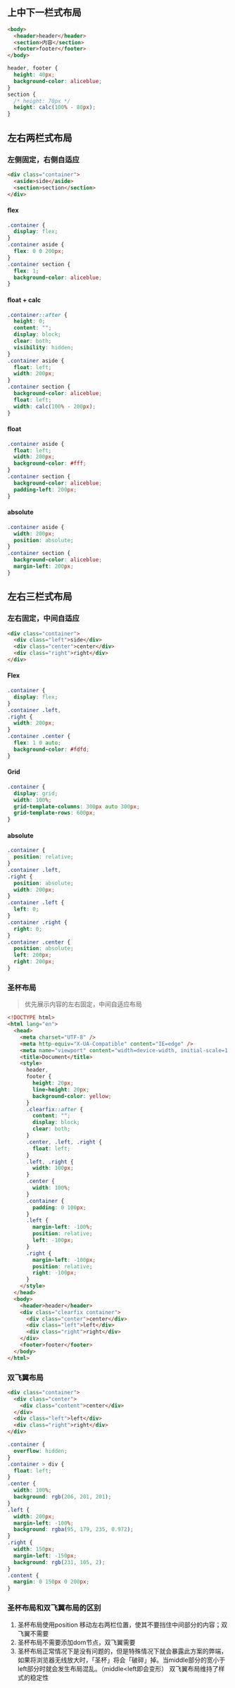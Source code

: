 ## 上中下一栏式布局

```html
<body>
  <header>header</header>
  <section>内容</section>
  <footer>footer</footer>
</body>
```

```css
header, footer {
  height: 40px;
  background-color: aliceblue;
}
section {
  /* height: 70px */
  height: calc(100% - 80px);
}
```



## 左右两栏式布局

### 左侧固定，右侧自适应

```html
<div class="container">
  <aside>side</aside>
  <section>section</section>
</div>
```

#### flex

```css
.container {
  display: flex;
}
.container aside {
  flex: 0 0 200px;
}
.container section {
  flex: 1;
  background-color: aliceblue;
}
```

#### float + calc

```css
.container::after {
  height: 0;
  content: "";
  display: block;
  clear: both;
  visibility: hidden;
}
.container aside {
  float: left;
  width: 200px;
}
.container section {
  background-color: aliceblue;
  float: left;
  width: calc(100% - 200px);
}
```

#### float

```css
.container aside {
  float: left;
  width: 200px;
  background-color: #fff;
}
.container section {
  background-color: aliceblue;
  padding-left: 200px;
}
```

#### absolute

```css
.container aside {
  width: 200px;
  position: absolute;
}
.container section {
  background-color: aliceblue;
  margin-left: 200px;
}
```



## 左右三栏式布局

### 左右固定，中间自适应

```html
<div class="container">
  <div class="left">side</div>
  <div class="center">center</div>
  <div class="right">right</div>
</div>
```

#### Flex

```css
.container {
  display: flex;
}
.container .left,
.right {
  width: 200px;
}
.container .center {
  flex: 1 0 auto;
  background-color: #fdfd;
}
```

#### Grid

```css
.container {
  display: grid;
  width: 100%;
  grid-template-columns: 300px auto 300px;
  grid-template-rows: 600px;
}
```

#### absolute

```css
.container {
  position: relative;
}
.container .left,
.right {
  position: absolute;
  width: 200px;
}
.container .left {
  left: 0;
}
.container .right {
  right: 0;
}
.container .center {
  position: absolute;
  left: 200px;
  right: 200px;
}
```

### 圣杯布局

> 优先展示内容的左右固定，中间自适应布局

```html
<!DOCTYPE html>
<html lang="en">
  <head>
    <meta charset="UTF-8" />
    <meta http-equiv="X-UA-Compatible" content="IE=edge" />
    <meta name="viewport" content="width=device-width, initial-scale=1.0" />
    <title>Document</title>
    <style>
      header,
      footer {
        height: 20px;
        line-height: 20px;
        background-color: yellow;
      }
      .clearfix::after {
        content: "";
        display: block;
        clear: both;
      }
      .center, .left, .right {
        float: left;
      }
      .left, .right {
        width: 100px;
      }
      .center {
        width: 100%;
      }
      .container {
        padding: 0 100px;
      }
      .left {
        margin-left: -100%;
        position: relative;
        left: -100px;
      }
      .right {
        margin-left: -100px;
        position: relative;
        right: -100px;
      }
    </style>
  </head>
  <body>
    <header>header</header>
    <div class="clearfix container">
      <div class="center">center</div>
      <div class="left">left</div>
      <div class="right">right</div>
    </div>
    <footer>footer</footer>
  </body>
</html>

```



### 双飞翼布局

```html
<div class="container">
  <div class="center">
    <div class="content">center</div>
  </div>
  <div class="left">left</div>
  <div class="right">right</div>
</div>
```

```css
.container {
  overflow: hidden;
}
.container > div {
  float: left;
}
.center {
  width: 100%;
  background: rgb(206, 201, 201);
}
.left {
  width: 200px;
  margin-left: -100%;
  background: rgba(95, 179, 235, 0.972);
}
.right {
  width: 150px;
  margin-left: -150px;
  background: rgb(231, 105, 2);
}
.content {
  margin: 0 150px 0 200px;
}
```

### 圣杯布局和双飞翼布局的区别

1. 圣杯布局使用position 移动左右两栏位置，使其不要挡住中间部分的内容；双飞翼不需要
2. 圣杯布局不需要添加dom节点，双飞翼需要
3. 圣杯布局正常情况下是没有问题的，但是特殊情况下就会暴露此方案的弊端，如果将浏览器无线放大时，「圣杯」将会「破碎」掉。当middle部分的宽小于left部分时就会发生布局混乱。（middle<left即会变形）
   双飞翼布局维持了样式的稳定性

 